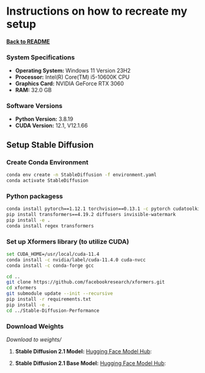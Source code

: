 # Instructions on how to recreate my setup
#### [Back to README](README.md)

### System Specifications

- **Operating System:** Windows 11 Version 23H2
- **Processor:** Intel(R) Core(TM) i5-10600K CPU
- **Graphics Card:** NVIDIA GeForce RTX 3060
- **RAM:** 32.0 GB

### Software Versions
- **Python Version:** 3.8.19
- **CUDA Version:** 12.1, V12.1.66

## Setup Stable Diffusion

### Create Conda Environment
```bash
conda env create -n StableDiffusion -f environment.yaml
conda activate StableDiffusion
```

### Python packagess
```bash
conda install pytorch==1.12.1 torchvision==0.13.1 -c pytorch cudatoolkit
pip install transformers==4.19.2 diffusers invisible-watermark
pip install -e .
conda install regex transformers
```

### Set up Xformers library (to utilize CUDA)
```bash
set CUDA_HOME=/usr/local/cuda-11.4
conda install -c nvidia/label/cuda-11.4.0 cuda-nvcc
conda install -c conda-forge gcc

cd ..
git clone https://github.com/facebookresearch/xformers.git
cd xformers
git submodule update --init --recursive
pip install -r requirements.txt
pip install -e .
cd ../Stable-Diffusion-Performance
```

### Download Weights
*Download to weights/*

1. **Stable Diffusion 2.1 Model:**
[Hugging Face Model Hub](https://huggingface.co/stabilityai/stable-diffusion-2-1):


2. **Stable Diffusion 2.1 Base Model:**
[Hugging Face Model Hub](https://huggingface.co/stabilityai/stable-diffusion-2-1-base):

